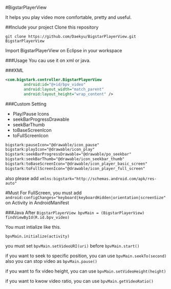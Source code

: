 #BigstarPlayerView

It helps you play video more comfortable, pretty and useful.


##Include your project
Clone this repository

`git clone https://github.com/Daekyu/BigstarPlayerView.git BigstarPlayerView`

Import BigstarPlayerView on Eclipse in your workspace


###Usage
You cau use it on xml or java.


###XML
```xml
<com.bigstark.controller.BigstarPlayerView
        android:id="@+id/bpv_video"
        android:layout_width="match_parent"
        android:layout_height="wrap_content" />
```

###Custom Setting
- Play/Pause Icons
- seekBarProgressDrawable
- seekBarThumb
- toBaseScreenIcon
- toFullScreenIcon

```xml
bigstark:pauseIcon="@drawable/icon_pause"
bigstark:playIcon="@drawable/icon_play"
bigstark:seekBarProgressDrawable="@drawable/po_seekbar"
bigstark:seekBarThumb="@drawable/icon_seekbar_thumb"
bigstark:toBaseScreenIcon="@drawable/icon_player_basic_screen"
bigstark:toFullScreenIcon="@drawable/icon_player_full_screen"
```

also please add `xmlns:bigstark="http://schemas.android.com/apk/res-auto"`

#Must
For FullScreen, you must add `android:configChanges="keyboard|keyboardHidden|orientation|screenSize"` on Activity in AndroidManifest

###Java
After `BigstarPlayerView bpvMain = (BigstarPlayerView) findViewById(R.id.bpv_video)`

You must intialize like this.

``bpvMain.initialize(activity)``

you must set `bpvMain.setVideoURI(uri)` before `bpvMain.start()`

if you want to seek to specific position, you can use `bpvMain.seekTo(second)`
also you can stop video as `bpvMain.pause()`

if you want to fix video height, you can use `bpvMain.setVideoHeight(height)`

if you want to kwow video ratio, you can use `bpvMain.getVideoRatio()`


